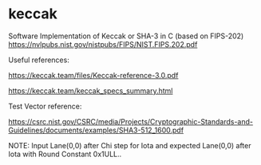 # keccak
Software Implementation of Keccak or SHA-3 in C (based on FIPS-202) https://nvlpubs.nist.gov/nistpubs/FIPS/NIST.FIPS.202.pdf

Useful references:

https://keccak.team/files/Keccak-reference-3.0.pdf

https://keccak.team/keccak_specs_summary.html

Test Vector reference:

https://csrc.nist.gov/CSRC/media/Projects/Cryptographic-Standards-and-Guidelines/documents/examples/SHA3-512_1600.pdf

NOTE: Input Lane(0,0) after Chi step for Iota and expected Lane(0,0) after Iota with Round Constant 0x1ULL..
